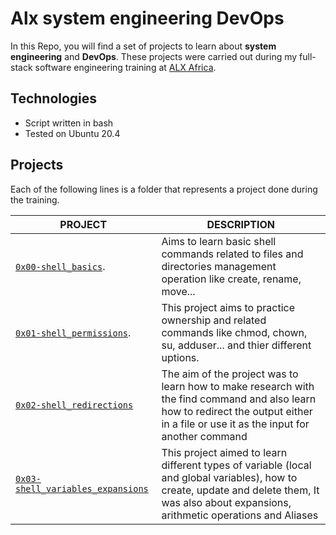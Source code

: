 # Alx system engineering DevOps

In this Repo, you will find a set of projects to learn about **system engineering**  and **DevOps**. These projects were carried out during my full-stack software engineering training at [ALX Africa](https://www.alxafrica.com/).

## Technologies

- Script written in bash
- Tested on Ubuntu 20.4

## Projects

Each of the following lines is a folder that represents a project done during the training.

| PROJECT | DESCRIPTION |
| ----------- | ----------- |
| [`0x00-shell_basics`](https://github.com/RHEZUS/alx-system_engineering-devops/tree/master/0x00-shell_basics). | Aims to learn basic shell commands related to files and directories management operation like create, rename, move... |
| [`0x01-shell_permissions`](https://github.com/RHEZUS/alx-system_engineering-devops/tree/master/0x01-shell_permissions). | This project aims to practice ownership and related commands like chmod, chown, su, adduser... and thier different uptions. |
| [`0x02-shell_redirections`](https://github.com/RHEZUS/alx-system_engineering-devops/tree/master/0x02-shell_redirections) | The aim of the project was to learn how to make research with the find command and also learn how to redirect the output either in a file or use it as the input for another command |
| [`0x03-shell_variables_expansions`](https://github.com/RHEZUS/alx-system_engineering-devops/tree/master/0x03-shell_variables_expansions) | This project aimed to learn different types of variable (local and global variables), how to create, update and delete them, It was also about expansions, arithmetic operations and Aliases |
